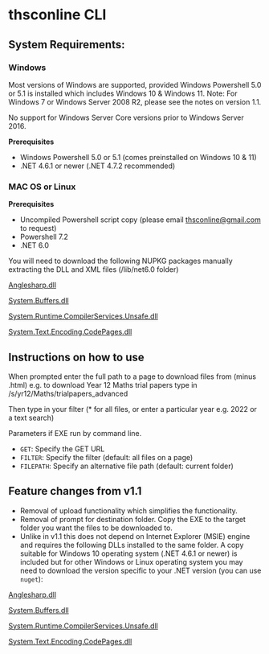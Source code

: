 # thsconline CLI

## System Requirements:

### Windows
Most versions of Windows are supported, provided Windows Powershell 5.0 or 5.1 is installed which includes Windows 10 & Windows 11.
Note: For Windows 7 or Windows Server 2008 R2, please see the notes on version 1.1.

No support for Windows Server Core versions prior to Windows Server 2016.

**Prerequisites**
* Windows Powershell 5.0 or 5.1 (comes preinstalled on Windows 10 & 11)
* .NET 4.6.1 or newer (.NET 4.7.2 recommended)

### MAC OS or Linux 

**Prerequisites**
* Uncompiled Powershell script copy (please email thsconline@gmail.com to request)
* Powershell 7.2
* .NET 6.0

You will need to download the following NUPKG packages manually extracting the DLL and XML files (/lib/net6.0 folder)

[Anglesharp.dll](https://www.nuget.org/packages/AngleSharp)

[System.Buffers.dll](https://www.nuget.org/packages/System.Buffers)

[System.Runtime.CompilerServices.Unsafe.dll](https://www.nuget.org/packages/System.Runtime.CompilerServices.Unsafe)

[System.Text.Encoding.CodePages.dll](https://www.nuget.org/packages/System.Text.Encoding.CodePages)

## Instructions on how to use

When prompted enter the full path to a page to download files from (minus .html) e.g. to download Year 12 Maths trial papers
type in /s/yr12/Maths/trialpapers_advanced

Then type in your filter (* for all files, or enter a particular year e.g. 2022 or a text search)

Parameters if EXE run by command line. 
- `GET`:  Specify the GET URL
- `FILTER`: Specify the filter (default: all files on a page)
- `FILEPATH`: Specify an alternative file path (default: current folder)

## Feature changes from v1.1 
* Removal of upload functionality which simplifies the functionality.
* Removal of prompt for destination folder. Copy the EXE to the target folder you want the files to be downloaded to.
* Unlike in v1.1 this does not depend on Internet Explorer (MSIE) engine and requires the following DLLs installed to the same folder. A copy suitable for Windows 10 operating system (.NET 4.6.1 or newer) is included but for other Windows or Linux operating system you may need to download the version specific to your .NET version (you can use `nuget`):

[Anglesharp.dll](https://www.nuget.org/packages/AngleSharp)

[System.Buffers.dll](https://www.nuget.org/packages/System.Buffers)

[System.Runtime.CompilerServices.Unsafe.dll](https://www.nuget.org/packages/System.Runtime.CompilerServices.Unsafe)

[System.Text.Encoding.CodePages.dll](https://www.nuget.org/packages/System.Text.Encoding.CodePages)








